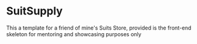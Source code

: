 # SuitSupply
This a template for a friend of mine's Suits Store, provided is the front-end skeleton for mentoring and showcasing purposes only 
